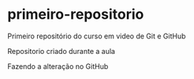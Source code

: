 # primeiro-repositorio
Primeiro repositório do curso em video de Git e GitHub

Repositorio criado durante a aula

Fazendo a alteração no GitHub
